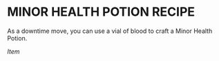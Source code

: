 ﻿# MINOR HEALTH POTION RECIPE

As a downtime move, you can use a vial of blood to craft a Minor Health Potion.

*Item*
